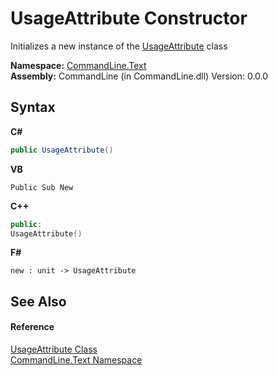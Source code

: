 # UsageAttribute Constructor 
 

Initializes a new instance of the <a href="T_CommandLine_Text_UsageAttribute">UsageAttribute</a> class

**Namespace:**&nbsp;<a href="N_CommandLine_Text">CommandLine.Text</a><br />**Assembly:**&nbsp;CommandLine (in CommandLine.dll) Version: 0.0.0

## Syntax

**C#**<br />
``` C#
public UsageAttribute()
```

**VB**<br />
``` VB
Public Sub New
```

**C++**<br />
``` C++
public:
UsageAttribute()
```

**F#**<br />
``` F#
new : unit -> UsageAttribute
```


## See Also


#### Reference
<a href="T_CommandLine_Text_UsageAttribute">UsageAttribute Class</a><br /><a href="N_CommandLine_Text">CommandLine.Text Namespace</a><br />